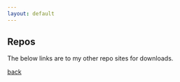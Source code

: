 ```yaml
---
layout: default
---
```

## Repos
The below links are to my other repo sites for downloads.


[back](./)
